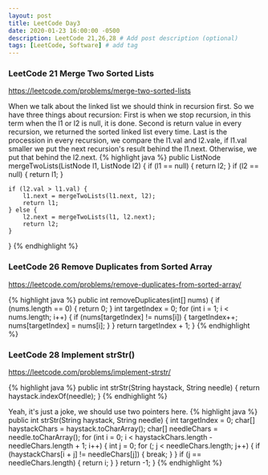 ```yaml
---
layout: post
title: LeetCode Day3
date: 2020-01-23 16:00:00 -0500
description: LeetCode 21,26,28 # Add post description (optional)
tags: [LeetCode, Software] # add tag
---
```


### LeetCode 21 Merge Two Sorted Lists

https://leetcode.com/problems/merge-two-sorted-lists

When we talk about the linked list we should think in recursion first.
So we have three things about recursion:
First is when we stop recursion, in this term when the l1 or l2 is null, it is done.
Second is return value in every recursion, we returned the sorted linked list every time.
Last is the procession in every recursion, we compare the l1.val and l2.vale, if l1.val smaller we put the next recursion's result behind the l1.next. Otherwise, we put that behind the l2.next.
{% highlight java %}
public ListNode mergeTwoLists(ListNode l1, ListNode l2) {
    if (l1 == null) {
        return l2;
    }
    if (l2 == null) {
        return l1;
    }

    if (l2.val > l1.val) {
        l1.next = mergeTwoLists(l1.next, l2);
        return l1;
    } else {
        l2.next = mergeTwoLists(l1, l2.next);
        return l2;
    }
}
{% endhighlight  %}

### LeetCode 26 Remove Duplicates from Sorted Array

https://leetcode.com/problems/remove-duplicates-from-sorted-array/

{% highlight java %}
public int removeDuplicates(int[] nums) {
    if (nums.length == 0) {
        return 0;
    }
    int targetIndex = 0;
    for (int i = 1; i < nums.length; i++) {
        if (nums[targetIndex] != nums[i]) {
            targetIndex++;
            nums[targetIndex] = nums[i];
        }
    }
    return targetIndex + 1;
}
{% endhighlight  %}

### LeetCode 28 Implement strStr()
https://leetcode.com/problems/implement-strstr/

{% highlight java %}
public int strStr(String haystack, String needle) {
    return haystack.indexOf(needle);
}
{% endhighlight  %}

Yeah, it's just a joke, we should use two pointers here.
{% highlight java %}
public int strStr(String haystack, String needle) {
    int targetIndex = 0;
    char[] haystackChars = haystack.toCharArray();
    char[] needleChars = needle.toCharArray();
    for (int i = 0; i < haystackChars.length - needleChars.length + 1; i++) {
        int j = 0;
        for (; j < needleChars.length; j++) {
            if (haystackChars[i + j] != needleChars[j]) {
                break;
            }
        }
        if (j == needleChars.length) {
            return i;
        }
    }
    return -1;
}
{% endhighlight  %}
